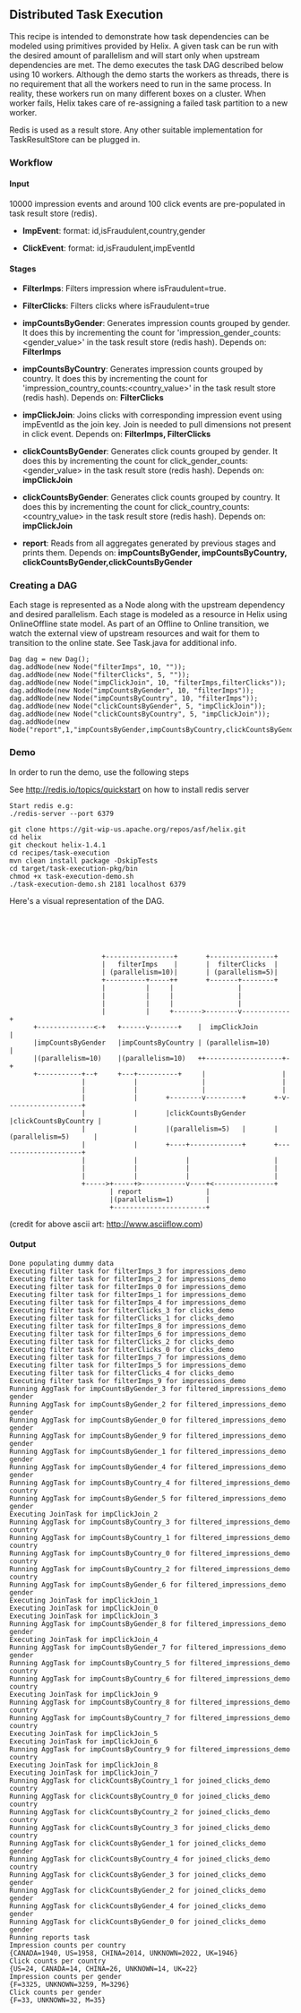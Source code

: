 <!---
Licensed to the Apache Software Foundation (ASF) under one
or more contributor license agreements.  See the NOTICE file
distributed with this work for additional information
regarding copyright ownership.  The ASF licenses this file
to you under the Apache License, Version 2.0 (the
"License"); you may not use this file except in compliance
with the License.  You may obtain a copy of the License at

  http://www.apache.org/licenses/LICENSE-2.0

Unless required by applicable law or agreed to in writing,
software distributed under the License is distributed on an
"AS IS" BASIS, WITHOUT WARRANTIES OR CONDITIONS OF ANY
KIND, either express or implied.  See the License for the
specific language governing permissions and limitations
under the License.
-->

Distributed Task Execution
--------------------------

This recipe is intended to demonstrate how task dependencies can be modeled using primitives provided by Helix. A given task can be run with the desired amount of parallelism and will start only when upstream dependencies are met. The demo executes the task DAG described below using 10 workers. Although the demo starts the workers as threads, there is no requirement that all the workers need to run in the same process. In reality, these workers run on many different boxes on a cluster.  When worker fails, Helix takes care of re-assigning a failed task partition to a new worker.

Redis is used as a result store. Any other suitable implementation for TaskResultStore can be plugged in.

### Workflow

#### Input

10000 impression events and around 100 click events are pre-populated in task result store (redis).

* **ImpEvent**: format: id,isFraudulent,country,gender

* **ClickEvent**: format: id,isFraudulent,impEventId

#### Stages

+ **FilterImps**: Filters impression where isFraudulent=true.

+ **FilterClicks**: Filters clicks where isFraudulent=true

+ **impCountsByGender**: Generates impression counts grouped by gender. It does this by incrementing the count for 'impression_gender_counts:<gender_value>' in the task result store (redis hash). Depends on: **FilterImps**

+ **impCountsByCountry**: Generates impression counts grouped by country. It does this by incrementing the count for 'impression_country_counts:<country_value>' in the task result store (redis hash). Depends on: **FilterClicks**

+ **impClickJoin**: Joins clicks with corresponding impression event using impEventId as the join key. Join is needed to pull dimensions not present in click event. Depends on: **FilterImps, FilterClicks**

+ **clickCountsByGender**: Generates click counts grouped by gender. It does this by incrementing the count for click_gender_counts:<gender_value> in the task result store (redis hash). Depends on: **impClickJoin**

+ **clickCountsByGender**: Generates click counts grouped by country. It does this by incrementing the count for click_country_counts:<country_value> in the task result store (redis hash). Depends on: **impClickJoin**

+ **report**: Reads from all aggregates generated by previous stages and prints them. Depends on: **impCountsByGender, impCountsByCountry, clickCountsByGender,clickCountsByGender**


### Creating a DAG

Each stage is represented as a Node along with the upstream dependency and desired parallelism.  Each stage is modeled as a resource in Helix using OnlineOffline state model. As part of an Offline to Online transition, we watch the external view of upstream resources and wait for them to transition to the online state. See Task.java for additional info.

```
Dag dag = new Dag();
dag.addNode(new Node("filterImps", 10, ""));
dag.addNode(new Node("filterClicks", 5, ""));
dag.addNode(new Node("impClickJoin", 10, "filterImps,filterClicks"));
dag.addNode(new Node("impCountsByGender", 10, "filterImps"));
dag.addNode(new Node("impCountsByCountry", 10, "filterImps"));
dag.addNode(new Node("clickCountsByGender", 5, "impClickJoin"));
dag.addNode(new Node("clickCountsByCountry", 5, "impClickJoin"));
dag.addNode(new Node("report",1,"impCountsByGender,impCountsByCountry,clickCountsByGender,clickCountsByCountry"));
```

### Demo

In order to run the demo, use the following steps

See http://redis.io/topics/quickstart on how to install redis server

```
Start redis e.g:
./redis-server --port 6379

git clone https://git-wip-us.apache.org/repos/asf/helix.git
cd helix
git checkout helix-1.4.1
cd recipes/task-execution
mvn clean install package -DskipTests
cd target/task-execution-pkg/bin
chmod +x task-execution-demo.sh
./task-execution-demo.sh 2181 localhost 6379

```

Here\'s a visual representation of the DAG.

```





                       +-----------------+       +----------------+
                       |   filterImps    |       |  filterClicks  |
                       | (parallelism=10)|       | (parallelism=5)|
                       +----------+-----++       +-------+--------+
                       |          |     |                |
                       |          |     |                |
                       |          |     |                |
                       |          |     +------->--------v------------+
      +--------------<-+   +------v-------+    |  impClickJoin        |
      |impCountsByGender   |impCountsByCountry | (parallelism=10)     |
      |(parallelism=10)    |(parallelism=10)   ++-------------------+-+
      +-----------+--+     +---+----------+     |                   |
                  |            |                |                   |
                  |            |                |                   |
                  |            |       +--------v---------+       +-v-------------------+
                  |            |       |clickCountsByGender       |clickCountsByCountry |
                  |            |       |(parallelism=5)   |       |(parallelism=5)      |
                  |            |       +----+-------------+       +---------------------+
                  |            |            |                     |
                  |            |            |                     |
                  |            |            |                     |
                  +----->+-----+>-----------v----+<---------------+
                         | report                |
                         |(parallelism=1)        |
                         +-----------------------+

```

(credit for above ascii art: http://www.asciiflow.com)

#### Output

```
Done populating dummy data
Executing filter task for filterImps_3 for impressions_demo
Executing filter task for filterImps_2 for impressions_demo
Executing filter task for filterImps_0 for impressions_demo
Executing filter task for filterImps_1 for impressions_demo
Executing filter task for filterImps_4 for impressions_demo
Executing filter task for filterClicks_3 for clicks_demo
Executing filter task for filterClicks_1 for clicks_demo
Executing filter task for filterImps_8 for impressions_demo
Executing filter task for filterImps_6 for impressions_demo
Executing filter task for filterClicks_2 for clicks_demo
Executing filter task for filterClicks_0 for clicks_demo
Executing filter task for filterImps_7 for impressions_demo
Executing filter task for filterImps_5 for impressions_demo
Executing filter task for filterClicks_4 for clicks_demo
Executing filter task for filterImps_9 for impressions_demo
Running AggTask for impCountsByGender_3 for filtered_impressions_demo gender
Running AggTask for impCountsByGender_2 for filtered_impressions_demo gender
Running AggTask for impCountsByGender_0 for filtered_impressions_demo gender
Running AggTask for impCountsByGender_9 for filtered_impressions_demo gender
Running AggTask for impCountsByGender_1 for filtered_impressions_demo gender
Running AggTask for impCountsByGender_4 for filtered_impressions_demo gender
Running AggTask for impCountsByCountry_4 for filtered_impressions_demo country
Running AggTask for impCountsByGender_5 for filtered_impressions_demo gender
Executing JoinTask for impClickJoin_2
Running AggTask for impCountsByCountry_3 for filtered_impressions_demo country
Running AggTask for impCountsByCountry_1 for filtered_impressions_demo country
Running AggTask for impCountsByCountry_0 for filtered_impressions_demo country
Running AggTask for impCountsByCountry_2 for filtered_impressions_demo country
Running AggTask for impCountsByGender_6 for filtered_impressions_demo gender
Executing JoinTask for impClickJoin_1
Executing JoinTask for impClickJoin_0
Executing JoinTask for impClickJoin_3
Running AggTask for impCountsByGender_8 for filtered_impressions_demo gender
Executing JoinTask for impClickJoin_4
Running AggTask for impCountsByGender_7 for filtered_impressions_demo gender
Running AggTask for impCountsByCountry_5 for filtered_impressions_demo country
Running AggTask for impCountsByCountry_6 for filtered_impressions_demo country
Executing JoinTask for impClickJoin_9
Running AggTask for impCountsByCountry_8 for filtered_impressions_demo country
Running AggTask for impCountsByCountry_7 for filtered_impressions_demo country
Executing JoinTask for impClickJoin_5
Executing JoinTask for impClickJoin_6
Running AggTask for impCountsByCountry_9 for filtered_impressions_demo country
Executing JoinTask for impClickJoin_8
Executing JoinTask for impClickJoin_7
Running AggTask for clickCountsByCountry_1 for joined_clicks_demo country
Running AggTask for clickCountsByCountry_0 for joined_clicks_demo country
Running AggTask for clickCountsByCountry_2 for joined_clicks_demo country
Running AggTask for clickCountsByCountry_3 for joined_clicks_demo country
Running AggTask for clickCountsByGender_1 for joined_clicks_demo gender
Running AggTask for clickCountsByCountry_4 for joined_clicks_demo country
Running AggTask for clickCountsByGender_3 for joined_clicks_demo gender
Running AggTask for clickCountsByGender_2 for joined_clicks_demo gender
Running AggTask for clickCountsByGender_4 for joined_clicks_demo gender
Running AggTask for clickCountsByGender_0 for joined_clicks_demo gender
Running reports task
Impression counts per country
{CANADA=1940, US=1958, CHINA=2014, UNKNOWN=2022, UK=1946}
Click counts per country
{US=24, CANADA=14, CHINA=26, UNKNOWN=14, UK=22}
Impression counts per gender
{F=3325, UNKNOWN=3259, M=3296}
Click counts per gender
{F=33, UNKNOWN=32, M=35}
```
